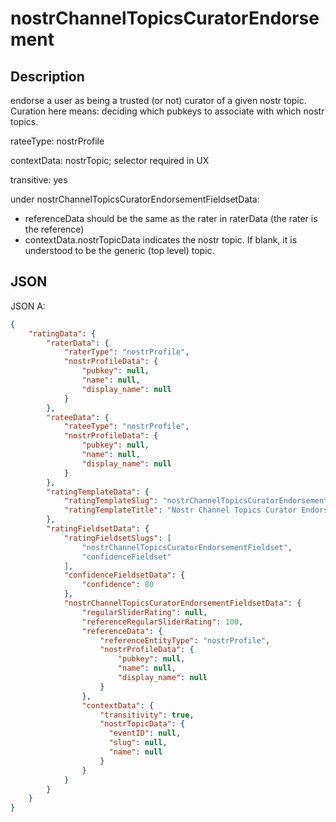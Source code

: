 nostrChannelTopicsCuratorEndorsement
=====

## Description

endorse a user as being a trusted (or not) curator of a given nostr topic. Curation here means: deciding which pubkeys to associate with which nostr topics.

rateeType: nostrProfile

contextData: nostrTopic; selector required in UX

transitive: yes

under nostrChannelTopicsCuratorEndorsementFieldsetData:
- referenceData should be the same as the rater in raterData (the rater is the reference)
- contextData.nostrTopicData indicates the nostr topic. If blank, it is understood to be the generic (top level) topic.

## JSON

JSON A:

```json
{
    "ratingData": {
        "raterData": {
            "raterType": "nostrProfile",
            "nostrProfileData": {
                "pubkey": null,
                "name": null,
                "display_name": null
            }
        },
        "rateeData": {
            "rateeType": "nostrProfile",
            "nostrProfileData": {
                "pubkey": null,
                "name": null,
                "display_name": null
            }
        },
        "ratingTemplateData": {
            "ratingTemplateSlug": "nostrChannelTopicsCuratorEndorsement",
            "ratingTemplateTitle": "Nostr Channel Topics Curator Endorsement"
        },
        "ratingFieldsetData": {
            "ratingFieldsetSlugs": [
                "nostrChannelTopicsCuratorEndorsementFieldset",
                "confidenceFieldset"
            ],
            "confidenceFieldsetData": {
                "confidence": 80
            },
            "nostrChannelTopicsCuratorEndorsementFieldsetData": {
                "regularSliderRating": null,
                "referenceRegularSliderRating": 100,
                "referenceData": {
                    "referenceEntityType": "nostrProfile",
                    "nostrProfileData": {
                        "pubkey": null,
                        "name": null,
                        "display_name": null
                    }
                },
                "contextData": {
                    "transitivity": true,
                    "nostrTopicData": {
                      "eventID": null,
                      "slug": null,
                      "name": null
                    }
                }
            }
        }
    }
}
```

